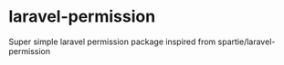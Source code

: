 # laravel-permission

Super simple laravel permission package inspired from spartie/laravel-permission
